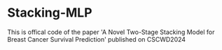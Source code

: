 # Stacking-MLP
This is offical code of the paper 'A Novel Two-Stage Stacking Model for Breast Cancer Survival Prediction' published on CSCWD2024
